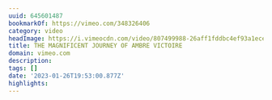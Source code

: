```yaml
---
uuid: 645601487
bookmarkOf: https://vimeo.com/348326406
category: video
headImage: https://i.vimeocdn.com/video/807499988-26aff1fddbc4ef93a1ece9faeb13ee756dada5da58a5b826e9ceb1a09281b579-d_295x166
title: THE MAGNIFICENT JOURNEY OF AMBRE VICTOIRE
domain: vimeo.com
description:
tags: []
date: '2023-01-26T19:53:00.877Z'
highlights:
---
```





